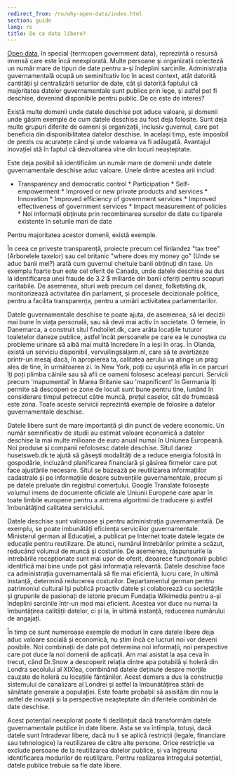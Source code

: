 ```yaml
---
redirect_from: /ro/why-open-data/index.html
section: guide
lang: ro
title: De ce date libere?
---
```


[Open data](/glossary/ro/terms/open-data/), în special {term:open government data}, reprezintă o resursă imensă care este încă neexplorată. Multe persoane și organizații colecteză un număr mare de tipuri de date pentru a-și îndeplini sarcinile. Administrația guvernamentală ocupă un seminifcativ loc în acest context, atât datorită cantității și centralizării seturilor de date, cât și datorită faptului că majoritatea datelor guvernamentale sunt publice prin lege, și astfel pot fi deschise, devenind disponibile pentru public. De ce este de interes?

Există multe domenii unde datele deschise pot aduce valoare, și domenii unde găsim exemple de cum datele deschise au fost deja folosite. Sunt deja multe grupuri diferite de oameni și organizații, inclusiv guvernul, care pot beneficia din disponibilitatea datelor deschise. In același timp, este imposibil de prezis cu acuratețe când și unde valoarea va fi adăugată. Avantajul inovației stă în faptul că dezvoltarea vine din locuri neașteptate.

Este deja posibil să identificăm un număr mare de domenii unde datele guvernamentale deschise aduc valoare. Unele dintre acestea arii includ:

-   Transparency and democratic control \* Participation \* Self-empowerment \* Improved or new private products and services \* Innovation \* Improved efficiency of government services \* Improved effectiveness of government services \* Impact measurement of policies \* Noi informații obținute prin recombinarea surselor de date cu tiparele existente în seturile mari de date

Pentru majoritatea acestor domenii, există exemple.

În ceea ce privește transparență, proiecte precum cel finlandez "tax tree" (Arborelele taxelor) sau cel britanic "where does my money go" (Unde se aduc banii mei?) arată cum guvernul cheltuie banii obținuți din taxe. Un exemplu foarte bun este cel oferit de Canada, unde datele deschise au dus la identificarea unei fraude de 3.2 \$ miliarde din banii oferiți pentru scopuri caritabile. De asemenea, situri web precum cel danez, folketsting.dk, monitorizează activitatea din parlament, și procesele decizionale politice, pentru a facilita transparența, pentru a urmări activitatea parlamentarilor.

Datele guvernamentale deschise te poate ajuta, de asemenea, să iei decizii mai bune în viața personală, sau să devii mai activ în societate. O femeie, în Danemarca, a construit situl findtoilet.dk, care arăta locațiile tuturor toaletelor daneze publice, astfel încât persoanele pe care ea le cunoștea cu probleme urinare să aibă mai multă încredere în a ieși în oraș. În Olanda, există un serviciu disponibil, vervuilingsalarm.nl, care să te avertizeze printr-un mesaj dacă, în apropierea ta, calitatea aerului va atinge un prag ales de tine, în următoarea zi. In New York, poți cu ușurință afla în ce parcuri îți poți plimba câinile sau să afli ce oameni folosesc aceleași parcuri. Servicii precum 'mapumental' în Marea Britanie sau 'mapnificent' în Germania îți permite să descoperi ce zone de locuit sunt bune pentru tine, lunând în considerare timpul petrecut către muncă, prețul caselor, cât de frumoasă este zona. Toate aceste servicii reprezintă exemple de folosire a datelor guvernamentale deschise.

Datele libere sunt de mare importanță și din punct de vedere economic. Un număr semnificativ de studii au estimat valoare economică a datelor deschise la mai multe milioane de euro anual numai în Uniunea Europeană. Noi produse și companii refolosesc datele deschise. Situl danez husetsweb.dk te ajută să găsești modalități de a reduce energia folosită în gospodărie, incluzând planificarea financiară și găsirea firmelor care pot face ajustările necesare. Situl se bazează pe reutilizarea informațiilor cadastrale și pe informațiile despre subvențiile guvernamentale, precum și pe datele preluate din registrul comerțului. Google Translate folosește volumul imens de documente oficiale ale Uniunii Europene care apar în toate limbile europene pentru a antrena algoritmii de traducere și astfel îmbunătățind calitatea serviciului.

Datele deschise sunt valoroase și pentru administrația guvernamentală. De exemplu, se poate imbunătăți eficiența serviciilor guvernamentale. Ministerul german al Educației, a publicat pe Internet toate datele legate de educație pentru reutilizare. De atunci, numărul întrebărilor primite a scăzut, reducând volumul de muncă și costurile. De asemenea, răspunsurile la intrebările recepționate sunt mai ușor de oferit, deoarece funcționarii publici identifică mai bine unde pot găsi informația relevantă. Datele deschise face ca administrația guvernamentală să fie mai eficientă, lucru care, în ultimă instanță, determină reducerea costurilor. Departamentul german pentru patrimoniul cultural își publică proactiv datele și colaborează cu societățile și grupurile de pasionați de istorie precum Fundația Wikimedia pentru a-și îndeplini sarcinile într-un mod mai eficient. Acestea vor duce nu numai la îmbuntățirea calității datelor, ci și la, în ultimă instanță, reducerea numărului de angajați.

În timp ce sunt numeroase exemple de moduri în care datele libere deja aduc valoare socială și economică, nu știm încă ce lucruri noi vor deveni posibile. Noi combinații de date pot determina noi informații, noi perspective care pot duce la noi domenii de aplicații. Am mai asistat la așa ceva în trecut, când Dr.Snow a descoperit relația dintre apa potabilă și holeră din Londra secolului al XIXlea, combinând datele deținute despre morțile cauzate de holeră cu locațiile fântânilor. Acest demers a dus la construcția sistemului de canalizare al Londrei și astfel la îmbunătățirea stării de sănătate generale a populației. Este foarte probabil să asisităm din nou la astfel de inovații și la perspective neașteptate din diferitele combinări de date deschise.

Acest potențial neexplorat poate fi dezlănțuit dacă transformăm datele guvernamentale publice în date libere. Asta se va întîmpla, totuși, dacă datele sunt întradevar libere, dacă nu li se aplică restricții (legale, financiare sau tehnologice) la reutilizarea de către alte persone. Orice restricție va exclude persoane de la reutilizarea datelor publice, și va îngreuna identificarea modurilor de reutilizare. Pentru realizarea întregului potențial, datele publice trebuie sa fie date libere.
